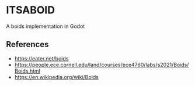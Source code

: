 # ITSABOID
A boids implementation in Godot

## References
- https://eater.net/boids
- https://people.ece.cornell.edu/land/courses/ece4760/labs/s2021/Boids/Boids.html
- https://en.wikipedia.org/wiki/Boids
